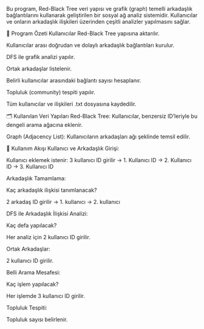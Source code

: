 Bu program, Red-Black Tree veri yapısı ve grafik (graph) temelli arkadaşlık bağlantılarını kullanarak geliştirilen bir sosyal ağ analiz sistemidir. Kullanıcılar ve onların arkadaşlık ilişkileri üzerinden çeşitli analizler yapılmasını sağlar.

🧾 Program Özeti
Kullanıcılar Red-Black Tree yapısına aktarılır.

Kullanıcılar arası doğrudan ve dolaylı arkadaşlık bağlantıları kurulur.

DFS ile grafik analizi yapılır.

Ortak arkadaşlar listelenir.

Belirli kullanıcılar arasındaki bağlantı sayısı hesaplanır.

Topluluk (community) tespiti yapılır.

Tüm kullanıcılar ve ilişkileri .txt dosyasına kaydedilir.

🗂 Kullanılan Veri Yapıları
Red-Black Tree: Kullanıcılar, benzersiz ID’leriyle bu dengeli arama ağacına eklenir.

Graph (Adjacency List): Kullanıcıların arkadaşları ağı şeklinde temsil edilir.

👣 Kullanım Akışı
Kullanıcı ve Arkadaşlık Girişi:

Kullanıcı eklemek istenir: 3 kullanıcı ID girilir → 1. Kullanıcı ID → 2. Kullanıcı ID → 3. Kullanıcı ID

Arkadaşlık Tamamlama:

Kaç arkadaşlık ilişkisi tanımlanacak?

2 arkadaş ID girilir → 1. kullanıcı → 2. kullanıcı

DFS ile Arkadaşlık İlişkisi Analizi:

Kaç defa yapılacak?

Her analiz için 2 kullanıcı ID girilir.

Ortak Arkadaşlar:

2 kullanıcı ID girilir.

Belli Arama Mesafesi:

Kaç işlem yapılacak?

Her işlemde 3 kullanıcı ID girilir.

Topluluk Tespiti:

Topluluk sayısı belirlenir.


